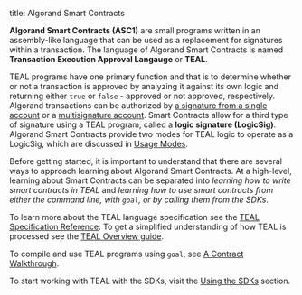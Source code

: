 title: Algorand Smart Contracts

**Algorand Smart Contracts (ASC1)** are small programs written in an assembly-like language that can be used as a replacement for signatures within a transaction. The language of Algorand Smart Contracts is named **Transaction Execution Approval Langauge** or **TEAL**. 

TEAL programs have one primary function and that is to determine whether or not a transaction is approved by analyzing it against its own logic and returning either `true` or `false` - approved or not approved, respectively. Algorand transactions can be authorized by [a signature from a single account](../signatures.md#single-signatures) or a [multisignature account](../signatures.md#multisignatures). Smart Contracts allow for a third type of signature using a TEAL program, called a **logic signature (LogicSig)**. Algorand Smart Contracts provide two modes for TEAL logic to operate as a LogicSig, which are discussed in [Usage Modes](modes.md).

Before getting started, it is important to understand that there are several ways to approach learning about Algorand Smart Contracts. At a high-level, learning about Smart Contracts can be separated into *learning how to write smart contracts in TEAL* and *learning how to use smart contracts from either the command line, with `goal`, or by calling them from the SDKs*.

To learn more about the TEAL language specification see the [TEAL Specification Reference](../../reference-docs/teal/specification.md). To get a simplified understanding of how TEAL is processed see the [TEAL Overview guide](teal_overview.md).

To compile and use TEAL programs using `goal`, see [A Contract Walkthrough](goal_teal_walkthrough.md). 

To start working with TEAL with the SDKs, visit the [Using the SDKs](asc1_sdk_usage.md) section.




